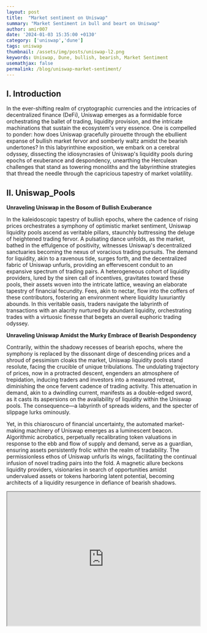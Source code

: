 ```yaml
---
layout: post
title:  "Market sentiment on Uniswap"
summary: "Market Sentiment in bull and beart on Uniswap"
author: amir007
date: '2024-01-03 15:35:00 +0130'
category: ['uniswap','dune']
tags: uniswap
thumbnail: /assets/img/posts/uniswap-l2.png
keywords: Uniswap, Dune, bullish, bearish, Market Sentiment
usemathjax: false
permalink: /blog/uniswap-market-sentiment/
---
```

## I. Introduction
In the ever-shifting realm of cryptographic currencies and the intricacies of decentralized finance (DeFi), Uniswap emerges as a formidable force orchestrating the ballet of trading, liquidity provision, and the intricate machinations that sustain the ecosystem's very essence. One is compelled to ponder: how does Uniswap gracefully pirouette through the ebullient expanse of bullish market fervor and somberly waltz amidst the bearish undertones? In this labyrinthine exposition, we embark on a cerebral odyssey, dissecting the idiosyncrasies of Uniswap's liquidity pools during epochs of exuberance and despondency, unearthing the Herculean challenges that stand as towering monoliths and the labyrinthine strategies that thread the needle through the capricious tapestry of market volatility.

## II. Uniswap_Pools
**Unraveling Uniswap in the Bosom of Bullish Exuberance**

In the kaleidoscopic tapestry of bullish epochs, where the cadence of rising prices orchestrates a symphony of optimistic market sentiment, Uniswap liquidity pools ascend as veritable pillars, staunchly buttressing the deluge of heightened trading fervor. A pulsating dance unfolds, as the market, bathed in the effulgence of positivity, witnesses Uniswap's decentralized sanctuaries becoming the nexus of voracious trading pursuits. The demand for liquidity, akin to a ravenous tide, surges forth, and the decentralized fabric of Uniswap unfurls, providing an effervescent conduit to an expansive spectrum of trading pairs. A heterogeneous cohort of liquidity providers, lured by the siren call of incentives, gravitates toward these pools, their assets woven into the intricate lattice, weaving an elaborate tapestry of financial fecundity. Fees, akin to nectar, flow into the coffers of these contributors, fostering an environment where liquidity luxuriantly abounds. In this veritable oasis, traders navigate the labyrinth of transactions with an alacrity nurtured by abundant liquidity, orchestrating trades with a virtuosic finesse that begets an overall euphoric trading odyssey.

**Unraveling Uniswap Amidst the Murky Embrace of Bearish Despondency**

Contrarily, within the shadowy recesses of bearish epochs, where the symphony is replaced by the dissonant dirge of descending prices and a shroud of pessimism cloaks the market, Uniswap liquidity pools stand resolute, facing the crucible of unique tribulations. The undulating trajectory of prices, now in a protracted descent, engenders an atmosphere of trepidation, inducing traders and investors into a measured retreat, diminishing the once fervent cadence of trading activity. This attenuation in demand, akin to a dwindling current, manifests as a double-edged sword, as it casts its aspersions on the availability of liquidity within the Uniswap pools. The consequence—a labyrinth of spreads widens, and the specter of slippage lurks ominously.

Yet, in this chiaroscuro of financial uncertainty, the automated market-making machinery of Uniswap emerges as a luminescent beacon. Algorithmic acrobatics, perpetually recalibrating token valuations in response to the ebb and flow of supply and demand, serve as a guardian, ensuring assets persistently frolic within the realm of tradability. The permissionless ethos of Uniswap unfurls its wings, facilitating the continual infusion of novel trading pairs into the fold. A magnetic allure beckons liquidity providers, visionaries in search of opportunities amidst undervalued assets or tokens harboring latent potential, becoming architects of a liquidity resurgence in defiance of bearish shadows.

<iframe src="https://dune.com/embeds/3322721/5565375" width="100%" height="350" />

<iframe src="https://dune.com/embeds/3322721/5565371" width="100%" height="350" />


## III. BTC_BUY_SELL
BTC Buy & Sell
<iframe src="https://dune.com/embeds/3321048/5562148" width="100%" height="350" />


## IV. BOP
BOP section
<iframe src="https://dune.com/embeds/3321134/5562213" width="100%" height="350" />


## V. OBV
OBV section
<iframe src="https://dune.com/embeds/3320340/5560715" width="100%" height="350" />


## VI. Conclusion
Conclusion is here
